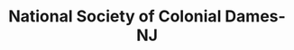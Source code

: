 ---
layout: repo
title: "National Society of Colonial Dames-NJ"
id: 12695
permalink: repos/12695/
---